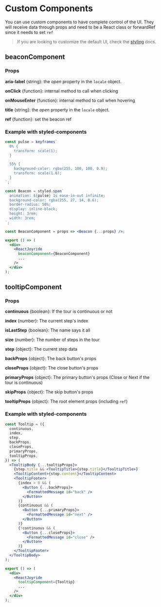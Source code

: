 # Custom Components

You can use custom components to have complete control of the UI. They will receive data through props and need to be a React class or forwardRef since it needs to set `ref`

> If you are looking to customize the default UI, check the [styling](styling.md) docs.

## beaconComponent

### Props

**aria-label** {string}: the _open_ property in the `locale` object.

**onClick** {function}: internal method to call when clicking

**onMouseEnter** {function}: internal method to call when hovering

**title** {string}: the _open_ property in the `locale` object.

**ref** {function}: set the beacon ref

### Example with styled-components

```jsx
const pulse = keyframes`
  0% {
    transform: scale(1);
  }

  55% {
    background-color: rgba(255, 100, 100, 0.9);
    transform: scale(1.6);
  }
`;

const Beacon = styled.span`
  animation: ${pulse} 1s ease-in-out infinite;
  background-color: rgba(255, 27, 14, 0.6);
  border-radius: 50%;
  display: inline-block;
  height: 3rem;
  width: 3rem;
`;

const BeaconComponent = props => <Beacon {...props} />;

export () => (
  <div>
    <ReactJoyride
      beaconComponent={BeaconComponent}
      ...
    />
  </div>
);
```

## tooltipComponent

### Props

**continuous** {boolean}: If the tour is continuous or not

**index** {number}: The current step's index

**isLastStep** {boolean}: The name says it all

**size** {number}: The number of steps in the tour

**step** {object}: The current step data

**backProps** {object}: The back button's props

**closeProps** {object}: The close button's props

**primaryProps** {object}: The primary button's props \(Close or Next if the tour is continuous\)

**skipProps** {object}: The skip button's props

**tooltipProps** {object}: The root element props \(including `ref`\)

### Example with styled-components

```jsx
const Tooltip = ({
  continuous,
  index,
  step,
  backProps,
  closeProps,
  primaryProps,
  tooltipProps,
}) => (
  <TooltipBody {...tooltipProps}>
    {step.title && <TooltipTitle>{step.title}</TooltipTitle>}
    <TooltipContent>{step.content}</TooltipContent>
    <TooltipFooter>
      {index > 0 && (
        <Button {...backProps}>
          <FormattedMessage id="back" />
        </Button>
      )}
      {continuous && (
        <Button {...primaryProps}>
          <FormattedMessage id="next" />
        </Button>
      )}
      {!continuous && (
        <Button {...closeProps}>
          <FormattedMessage id="close" />
        </Button>
      )}
    </TooltipFooter>
  </TooltipBody>
);

export () => (
  <div>
    <ReactJoyride
      tooltipComponent={Tooltip}
      ...
    />
  </div>
);
```

